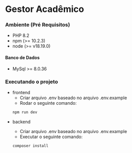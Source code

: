 # Gestor Acadêmico

### Ambiente (Pré Requisitos)

- PHP 8.2
- npm (>= 10.2.3)
- node (>= v18.19.0)

#### Banco de Dados

- MySql >= 8.0.36

### Executando o projeto

- frontend
  - Criar arquivo .env baseado no arquivo .env.example
  - Rodar o seguinte comando:
  ```sh
  npm run dev
  ```

* backend

  - Criar arquivo .env baseado no arquivo .env.example
  - Executar o seguinte comando:

  ```sh
  composer install
  ```

